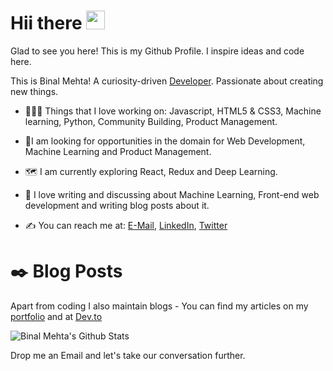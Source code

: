 # Hii there <img src="https://raw.githubusercontent.com/MartinHeinz/MartinHeinz/master/wave.gif" width="30px">
Glad to see you here! This is my Github Profile. I inspire ideas and code here.

This is Binal Mehta! A curiosity-driven [Developer](https://binalmehta277.netlify.app/). Passionate about creating new things.

* 🧑‍🤝‍🧑 Things that I love working on: Javascript, HTML5 & CSS3, Machine learning, Python, Community Building, Product Management.

* 🤝I am looking for opportunities in the domain for  Web Development, Machine Learning and Product Management.

* 🗺️ I am currently exploring React, Redux and Deep Learning.

* 💬 I love writing and discussing about Machine Learning, Front-end web development and writing blog posts about it.

* ✍️ You can reach me at: [E-Mail](binalmehta354@gmail.com), [LinkedIn](https://www.linkedin.com/in/binalmehta/), [Twitter](https://twitter.com/MehtaBinal277)

# ✒️ Blog Posts
Apart from coding I also maintain blogs - You can find my articles on my [portfolio](https://binal-mehta-portfolio-web.netlify.app/) and at [Dev.to](https://dev.to/binalmehta)


![Binal Mehta's Github Stats](https://github-readme-stats.vercel.app/api?username=BinalMehta&show_icons=true&theme=dark)

Drop me an Email and let's take our conversation further.
